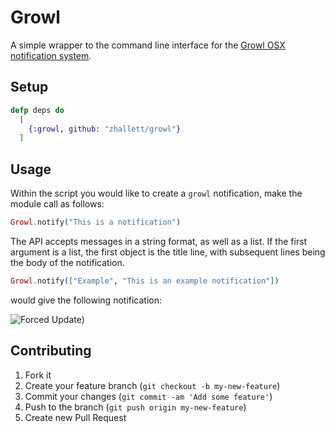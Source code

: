 # Growl

A simple wrapper to the command line interface for the [Growl OSX notification system](http://growl.info/). 

## Setup

```Elixir
defp deps do
  [
    {:growl, github: "zhallett/growl"}
  ]
```

## Usage
Within the script you would like to create a `growl` notification, make the module call as follows:

```Elixir
Growl.notify("This is a notification")
```

The API accepts messages in a string format, as well as a list. If the first argument is a list, the first object is the title line, with subsequent lines being the body of the notification.

```Elixir
Growl.notify(["Example", "This is an example notification"])
```

would give the following notification:

![Forced Update](https://github.com/zhallett/growl/blob/master/multi_line_notification.png?raw=true "Multi-Line notification Screenshot"))

## Contributing

1. Fork it
2. Create your feature branch (`git checkout -b my-new-feature`)
3. Commit your changes (`git commit -am 'Add some feature'`)
4. Push to the branch (`git push origin my-new-feature`)
5. Create new Pull Request


